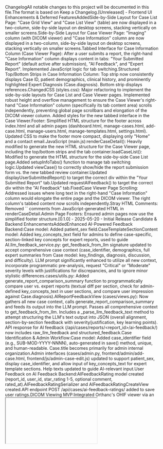 ChangelogAll notable changes to this project will be documented in this file.The format is based on Keep a Changelog.[Unreleased] - Frontend UI Enhancements & Deferred FeaturesAddedSide-by-Side Layout for Case List Page: "Case Grid View" and "Case List View" (table) are now displayed in a two-column, side-by-side layout on desktop screens, stacking vertically on smaller screens.Side-by-Side Layout for Case Viewer Page: "Imaging" column (with DICOM viewer) and "Case Information" column are now displayed in a two-column, side-by-side layout on desktop screens, stacking vertically on smaller screens.Tabbed Interface for Case Information Column (Case Viewer Page): After a user submits a report, the right-hand "Case Information" column displays content in tabs: "Your Submitted Report" (default active after submission), "AI Feedback", and "Expert Report". Implemented JavaScript logic for tab switching.Structured Top/Bottom Strips in Case Information Column: Top strip now consistently displays Case ID, patient demographics, clinical history, and prominently highlighted Expert Diagnosis (Case.diagnosis). Bottom strip displays references.ChangedCSS (styles.css): Major refactoring to implement the side-by-side layouts for Case List and Case Viewer pages. Implemented robust height and overflow management to ensure the Case Viewer's right-hand "Case Information" column (specifically its tab content area) scrolls independently, preventing global page scrollbars and elongation of the DICOM viewer column. Added styles for the new tabbed interface in the Case Viewer.Footer: Simplified HTML structure for the footer across index.html and all admin pages (dashboard.html, manage-cases.html, add-case.html, manage-users.html, manage-templates.html, settings.html). Updated CSS to make the footer more compact, displaying only "Home" and a contact email.JavaScript (main.js):renderCaseDetail(): Heavily modified to generate the new HTML structure for the Case Viewer page, including the top/bottom strips and the tab container.loadCaseList(): Modified to generate the HTML structure for the side-by-side Case List page.Added setupInfoTabs() function to manage tab switching logic.Updated viewCase() to correctly show/hide the report submission form vs. the new tabbed review container.Updated displayUserSubmittedReport() to target the correct div within the "Your Submitted Report" tab.Updated requestAIFeedback() to target the correct div within the "AI Feedback" tab.FixedCase Viewer Page Scrolling: Addressed issues where long text in the right-hand "Case Information" column would elongate the entire page and the DICOM viewer. The right column's tabbed content now scrolls independently.Stray HTML Comments: Removed `` comments from JavaScript-generated HTML in renderCaseDetail.Admin Page Footers: Ensured admin pages now use the simplified footer structure.[0.1.0] - 2025-05-20 - Initial Release Candidate & Backend EnhancementsAddedEnhanced AI-Powered Feedback Backend:Case model: Added patient_sex field.CaseTemplateSectionContent model: Added key_concepts_text field for admins to define case-specific, section-linked key concepts for expert reports, used to guide AI.llm_feedback_service.py: get_feedback_from_llm signature updated to accept comprehensive case context (case_identifier, demographics, full expert summaries from Case model: key_findings, diagnosis, discussion, and difficulty). LLM prompt significantly enhanced to utilize all new context, incorporate programmatic pre-analysis, request "Critical" or "Moderate" severity levels with justifications for discrepancies, and to ignore minor stylistic differences.cases/utils.py: Added generate_report_comparison_summary function to programmatically compare user vs. expert reports (textual diff per section, check for admin-defined key_concepts_text in user sections, and compare user impression against Case.diagnosis).AIReportFeedbackView (cases/views.py): Now gathers all new case context, calls generate_report_comparison_summary and feeds its output into the LLM prompt. Passes all comprehensive context to get_feedback_from_llm. Includes a _parse_llm_feedback_text method to attempt structuring the LLM's text output into JSON (overall alignment, section-by-section feedback with severity/justification, key learning points). API response for AI feedback (/api/cases/reports/<report_id>/ai-feedback/) now includes raw_llm_feedback and structured_feedback.Case Identification & Admin Workflow:Case model: Added case_identifier field (e.g., SUB-MOD-YYYY-NNNN), auto-generated in save() method, unique, and human-readable. Case.title becomes primarily for admin internal organization.Admin interfaces (cases/admin.py, frontend/admin/add-case.html, frontend/js/admin-case-edit.js) updated to support patient_sex, display case_identifier, and allow input of key_concepts_text for expert template sections. Help texts updated to guide AI-relevant input.User Feedback on AI Feedback Backend:AIFeedbackRating model created (report_id, user_id, star_rating 1-5, optional comment, rated_at).AIFeedbackRatingSerializer and AIFeedbackRatingCreateView created.API endpoint POST /api/cases/ai-feedback-ratings/ added to save user ratings.DICOM Viewing MVP:Integrated Orthanc's OHIF viewer via an <iframe> in the user-facing case view page (frontend/js/main.js) to display DICOM images.Added orthanc_study_uid field to the Case model (backend/cases/models.py) and relevant serializers (backend/cases/serializers.py) to link application cases to DICOM studies in an Orthanc server.Updated the admin case creation/editing form (frontend/admin/add-case.html, frontend/js/admin-case-edit.js) to allow administrators to input the orthanc_study_uid.Initial AI Report Feedback (Google Gemini) MVP:Implemented backend infrastructure for AI-powered feedback on user-submitted radiology reports.Created llm_feedback_service.py in the cases app to handle interaction with the Google Gemini API.Developed a new API endpoint (/api/cases/reports/<report_id>/ai-feedback/) and AIReportFeedbackView to trigger feedback generation.Added google-generativeai and python-dotenv to Python dependencies (backend/requirements.txt).Configured secure API key handling for Gemini using an .env file (backend/.env, loaded by backend/globalpeds_project/settings.py).Developed an initial focused prompt for the Gemini LLM to provide concise, discrepancy-focused feedback comparing user reports to expert reports.Added frontend UI elements (button and display area) in the user case view (frontend/js/main.js) to request and display AI-generated feedback.User Experience Enhancements (Initial):Implemented display of a user's own submitted report on the case view page, allowing for direct comparison with expert analysis and AI feedback (frontend/js/main.js).Standardized Section Naming/Order: Confirmed that MasterTemplateSection.name and .order are the source of truth. Operational guideline: Avoid changing active MasterTemplate structures.Learning Resources (Backend Support): Ensured Case.references field is available via CaseSerializer for frontend display.ChangedAdmin Interface (cases/admin.py): Updated list_display, filters, search fields, and inlines for CaseAdmin, CaseTemplateAdmin, CaseTemplateSectionContentAdmin to reflect new model fields and improve usability.Serializers (cases/serializers.py): CaseSerializer, CaseListSerializer, AdminCaseListSerializer updated for case_identifier and patient_sex. CaseTemplateSectionContentSerializer and CaseTemplateSectionContentUpdateSerializer (within BulkCaseTemplateSectionContentUpdateSerializer) updated to handle key_concepts_text.LLM Prompt: Major revisions to be more structured, accept more context, and request specific output formats (severity, justifications).Admin Case Management Flow: Language version handling now auto-saves case as draft first.FixedAuthentication & Navigation: Corrected admin and user login redirection paths in frontend/js/auth.js to prevent "double frontend" URL errors. Fixed path duplication issue in frontend navigation.Admin Case Management: Resolved issues in the "Add Language Version" flow on the "Add/Edit Case" page (frontend/js/admin-case-edit.js): Ensured case draft save completes successfully (and currentCaseId is available) before attempting to add language versions for new cases. Corrected display of language names in the "Available Languages" dropdown modal.LLM Integration & Configuration: Ensured python-dotenv is correctly installed and configured to load the GEMINI_API_KEY from backend/.env at Django startup, resolving API key availability issues (backend/globalpeds_project/settings.py, backend/cases/llm_feedback_service.py). Corrected a NameError in backend/cases/llm_feedback_service.py by properly defining expert_key_findings_str before its use in the LLM prompt. Updated the Gemini model name used in llm_feedback_service.py to a generally available and supported version (gemini-1.5-flash-latest) to resolve API errors.Miscellaneous Past Fixes: Addressed Patient Age and Key Findings saving issues in the admin interface. Improved Modality and Subspecialty abbreviation handling. Enhanced API data handling for loadMyReports to support both paginated and direct array responses. Resolved potential multiple event listener registration issues. General path consistency improvements across the application. Fixed Manage Cases table action button alignment and display. Corrected Admin Users action button handlers (edit, delete, status toggle). Ensured backend allows DELETE operations for users via the API. Case creation form submission to handle draft saving properly. Frontend case view button functionality.Database Migrations: Fixed issues related to adding unique=True field case_identifier by setting null=True and relying on save() method for population.Backend Imports: Fixed previous NameError issues in admin.py, serializers.py, and views.py related to missing models or PatientSexChoices imports.